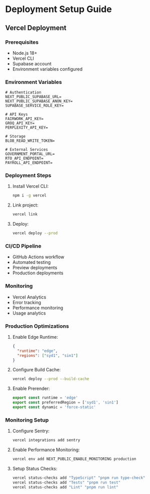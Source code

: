 # Deployment Setup Guide

## Vercel Deployment

### Prerequisites

- Node.js 18+
- Vercel CLI
- Supabase account
- Environment variables configured

### Environment Variables

```env
# Authentication
NEXT_PUBLIC_SUPABASE_URL=
NEXT_PUBLIC_SUPABASE_ANON_KEY=
SUPABASE_SERVICE_ROLE_KEY=

# API Keys
FAIRWORK_API_KEY=
GROQ_API_KEY=
PERPLEXITY_API_KEY=

# Storage
BLOB_READ_WRITE_TOKEN=

# External Services
GOVERNMENT_PORTAL_URL=
RTO_API_ENDPOINT=
PAYROLL_API_ENDPOINT=
```

### Deployment Steps

1. Install Vercel CLI:

   ```bash
   npm i -g vercel
   ```

2. Link project:

   ```bash
   vercel link
   ```

3. Deploy:

   ```bash
   vercel deploy --prod
   ```

### CI/CD Pipeline

- GitHub Actions workflow
- Automated testing
- Preview deployments
- Production deployments

### Monitoring

- Vercel Analytics
- Error tracking
- Performance monitoring
- Usage analytics

### Production Optimizations

1. Enable Edge Runtime:

   ```json
   {
     "runtime": "edge",
     "regions": ["syd1", "sin1"]
   }
   ```

2. Configure Build Cache:

   ```bash
   vercel deploy --prod --build-cache
   ```

3. Enable Prerender:

   ```typescript
   export const runtime = 'edge'
   export const preferredRegion = ['syd1', 'sin1']
   export const dynamic = 'force-static'
   ```

### Monitoring Setup

1. Configure Sentry:

   ```bash
   vercel integrations add sentry
   ```

2. Enable Performance Monitoring:

   ```bash
   vercel env add NEXT_PUBLIC_ENABLE_MONITORING production
   ```

3. Setup Status Checks:

   ```bash
   vercel status-checks add "TypeScript" "pnpm run type-check"
   vercel status-checks add "Tests" "pnpm run test"
   vercel status-checks add "Lint" "pnpm run lint"
   ```
